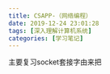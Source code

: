 ```yaml
---
title: CSAPP-（网络编程）
date: 2019-12-24 23:01:28
tags: [深入理解计算机系统]
categories: [学习笔记]
---
```


主要复习socket套接字由来把

<!--more-->

